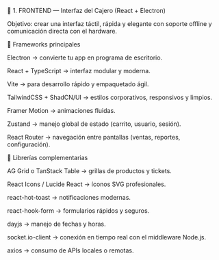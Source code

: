 🧩 1. FRONTEND — Interfaz del Cajero (React + Electron)

Objetivo: crear una interfaz táctil, rápida y elegante con soporte offline y comunicación directa con el hardware.

🔧 Frameworks principales

Electron → convierte tu app en programa de escritorio.

React + TypeScript → interfaz modular y moderna.

Vite → para desarrollo rápido y empaquetado ágil.

TailwindCSS + ShadCN/UI → estilos corporativos, responsivos y limpios.

Framer Motion → animaciones fluidas.

Zustand → manejo global de estado (carrito, usuario, sesión).

React Router → navegación entre pantallas (ventas, reportes, configuración).

🧠 Librerías complementarias

AG Grid o TanStack Table → grillas de productos y tickets.

React Icons / Lucide React → íconos SVG profesionales.

react-hot-toast → notificaciones modernas.

react-hook-form → formularios rápidos y seguros.

dayjs → manejo de fechas y horas.

socket.io-client → conexión en tiempo real con el middleware Node.js.

axios → consumo de APIs locales o remotas.
